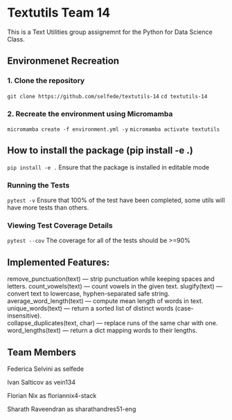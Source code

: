 # Textutils Team 14
This is a Text Utilities group assignemnt for the Python for Data Science Class.

## Environmenet Recreation 
### 1. Clone the repository 
`git clone https://github.com/selfede/textutils-14`
`cd textutils-14`

### 2. Recreate the environment using Micromamba 
`micromamba create -f environment.yml -y`
`micromamba activate textutils`

## How to install the package (pip install -e .)
`pip install -e .`
Ensure that the package is installed in editable mode
### Running the Tests 
`pytest -v`
Ensure that 100% of the test have been completed, some utils will have more tests than others.

### Viewing Test Coverage Details 
`pytest --cov`
The coverage for all of the tests should be >=90%

## Implemented Features:
remove_punctuation(text) — strip punctuation while keeping spaces and letters.
count_vowels(text) — count vowels in the given text. 
slugify(text) — convert text to lowercase, hyphen-separated safe string.  
average_word_length(text) — compute mean length of words in text.
unique_words(text) — return a sorted list of distinct words (case-insensitive).  
collapse_duplicates(text, char) — replace runs of the same char with one.  
word_lengths(text) — return a dict mapping words to their lengths.  

## Team Members
Federica Selvini as selfede

Ivan Salticov as vein134

Florian Nix as floriannix4-stack

Sharath Raveendran as sharathandres51-eng










